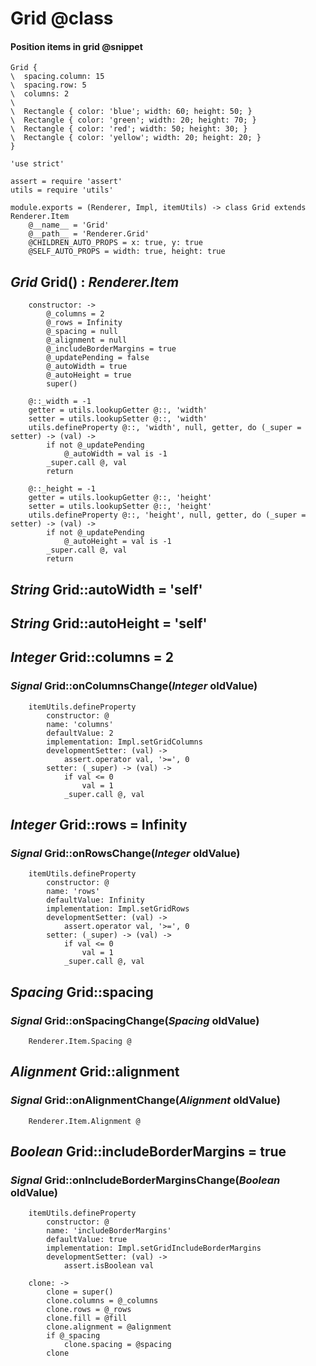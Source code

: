 Grid @class
====

#### Position items in grid @snippet

```style
Grid {
\  spacing.column: 15
\  spacing.row: 5
\  columns: 2
\
\  Rectangle { color: 'blue'; width: 60; height: 50; }
\  Rectangle { color: 'green'; width: 20; height: 70; }
\  Rectangle { color: 'red'; width: 50; height: 30; }
\  Rectangle { color: 'yellow'; width: 20; height: 20; }
}
```

	'use strict'

	assert = require 'assert'
	utils = require 'utils'

	module.exports = (Renderer, Impl, itemUtils) -> class Grid extends Renderer.Item
		@__name__ = 'Grid'
		@__path__ = 'Renderer.Grid'
		@CHILDREN_AUTO_PROPS = x: true, y: true
		@SELF_AUTO_PROPS = width: true, height: true

*Grid* Grid() : *Renderer.Item*
-------------------------------

		constructor: ->
			@_columns = 2
			@_rows = Infinity
			@_spacing = null
			@_alignment = null
			@_includeBorderMargins = true
			@_updatePending = false
			@_autoWidth = true
			@_autoHeight = true
			super()

		@::_width = -1
		getter = utils.lookupGetter @::, 'width'
		setter = utils.lookupSetter @::, 'width'
		utils.defineProperty @::, 'width', null, getter, do (_super = setter) -> (val) ->
			if not @_updatePending
				@_autoWidth = val is -1
			_super.call @, val
			return

		@::_height = -1
		getter = utils.lookupGetter @::, 'height'
		setter = utils.lookupSetter @::, 'height'
		utils.defineProperty @::, 'height', null, getter, do (_super = setter) -> (val) ->
			if not @_updatePending
				@_autoHeight = val is -1
			_super.call @, val
			return

*String* Grid::autoWidth = 'self'
---------------------------------

*String* Grid::autoHeight = 'self'
----------------------------------

*Integer* Grid::columns = 2
---------------------------

### *Signal* Grid::onColumnsChange(*Integer* oldValue)

		itemUtils.defineProperty
			constructor: @
			name: 'columns'
			defaultValue: 2
			implementation: Impl.setGridColumns
			developmentSetter: (val) ->
				assert.operator val, '>=', 0
			setter: (_super) -> (val) ->
				if val <= 0
					val = 1
				_super.call @, val

*Integer* Grid::rows = Infinity
-------------------------------

### *Signal* Grid::onRowsChange(*Integer* oldValue)

		itemUtils.defineProperty
			constructor: @
			name: 'rows'
			defaultValue: Infinity
			implementation: Impl.setGridRows
			developmentSetter: (val) ->
				assert.operator val, '>=', 0
			setter: (_super) -> (val) ->
				if val <= 0
					val = 1
				_super.call @, val

*Spacing* Grid::spacing
-----------------------

### *Signal* Grid::onSpacingChange(*Spacing* oldValue)

		Renderer.Item.Spacing @

*Alignment* Grid::alignment
---------------------------

### *Signal* Grid::onAlignmentChange(*Alignment* oldValue)

		Renderer.Item.Alignment @

*Boolean* Grid::includeBorderMargins = true
-------------------------------------------

### *Signal* Grid::onIncludeBorderMarginsChange(*Boolean* oldValue)

		itemUtils.defineProperty
			constructor: @
			name: 'includeBorderMargins'
			defaultValue: true
			implementation: Impl.setGridIncludeBorderMargins
			developmentSetter: (val) ->
				assert.isBoolean val

		clone: ->
			clone = super()
			clone.columns = @_columns
			clone.rows = @_rows
			clone.fill = @fill
			clone.alignment = @alignment
			if @_spacing
				clone.spacing = @spacing
			clone
